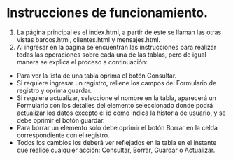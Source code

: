 # Instrucciones de funcionamiento.
1. La página principal es el index.html, a partir de este se llaman las otras vistas barcos.html, clientes.html y mensajes.html.
2. Al ingresar en la página se encuentran las instrucciones para realizar todas las operaciones sobre cada una de las tablas, pero de igual manera se explica el proceso a continuación:


* Para ver la lista de una tabla oprima el botón Consultar.
* Si requiere ingresar un registro, rellene los campos del Formulario de registro y oprima guardar.
* Si requiere actualizar, seleccione el nombre en la tabla, aparecerá un Formulario con los detalles del elemento seleccionado donde podrá actualizar los datos excepto el id como indica la historia de usuario, y se debe oprimir el botón guardar.
* Para borrar un elemento solo debe oprimir el botón Borrar en la celda correspondiente con el registro.
* Todos los cambios los deberá ver reflejados en la tabla en el instante que realice cualquier acción: Consultar, Borrar, Guardar o Actualizar.
